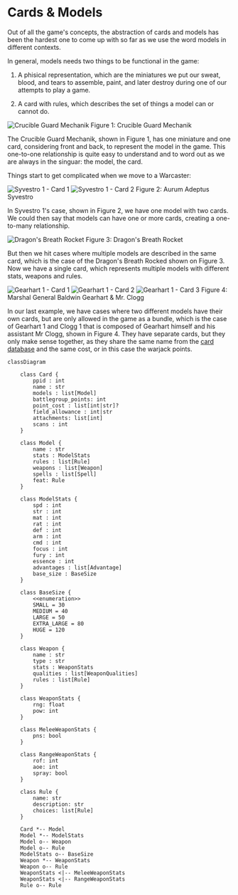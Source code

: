# Cards & Models

Out of all the game's concepts, the abstraction of cards and models has been the hardest
one to come up with so far as we use the word models in different contexts.

In general, models needs two things to be functional in the game:

1. A phisical representation, which are the miniatures we put our sweat, blood, and 
tears to assemble, paint, and later destroy during one of our attempts to play a game.

2. A card with rules, which describes the set of things a model can or cannot do.

![Crucible Guard Mechanik](https://scans.ironcodex.net/32dcae04-0652-34eb-ab91-f5c3fe1cd1ae)
Figure 1: Crucible Guard Mechanik

The Crucible Guard Mechanik, shown in Figure 1, has one miniature and one card, considering front and back, to represent the model in the game. This one-to-one
relationship is quite easy to understand and to word out as we are always in the
singuar: the model, the card.

Things start to get complicated when we move to a Warcaster:

![Syvestro 1 - Card 1](https://scans.ironcodex.net/76d6372b-ef7d-3c3a-96c4-cf523754a42d)
![Syvestro 1 - Card 2](https://scans.ironcodex.net/0d1444fd-86c2-39a4-9016-b34fdefbb056)
Figure 2: Aurum Adeptus Syvestro

In Syvestro 1's case, shown in Figure 2, we have one model with two cards. We could
then say that models can have one or more cards, creating a one-to-many relationship.

![Dragon's Breath Rocket](https://scans.ironcodex.net/2c9bf1bf-29c7-3d42-9fb2-29e930895775)
Figure 3: Dragon's Breath Rocket

But then we hit cases where multiple models are described in the same card, which is the
case of the Dragon's Breath Rocked shown on Figure 3. Now we have a single card, which
represents multiple models with different stats, weapons and rules.

![Gearhart 1 - Card 1](https://scans.ironcodex.net/9ba23fd9-b0e7-3762-8c91-478209bbf819)
![Gearhart 1 - Card 2](https://scans.ironcodex.net/134a0355-96cb-3366-9fe0-56a5010ce8ca)
![Gearhart 1 - Card 3](https://scans.ironcodex.net/6a00a4aa-2474-3dc7-bbd5-56ac36289a2b)
Figure 4: Marshal General Baldwin Gearhart & Mr. Clogg

In our last example, we have cases where two different models have their own cards, but
are only allowed in the game as a bundle, which is the case of Gearhart 1 and Clogg 1 that is composed of Gearhart himself and his assistant Mr Clogg, shown in Figure 4.
They have separate cards, but they only make sense together, as they share the same name
from the [card database](https://cards.privateerpress.com) and the same cost, or in this
case the warjack points.

```mermaid
classDiagram

    class Card {
        ppid : int
        name : str
        models : list[Model]
        battlegroup_points: int
        point_cost : list[int|str]?
        field_allowance : int|str
        attachments: list[int]
        scans : int
    }

    class Model {
        name : str
        stats : ModelStats
        rules : list[Rule]
        weapons : list[Weapon]
        spells : list[Spell]
        feat: Rule
    }

    class ModelStats {
        spd : int
        str : int
        mat : int
        rat : int
        def : int
        arm : int
        cmd : int
        focus : int
        fury : int
        essence : int
        advantages : list[Advantage]
        base_size : BaseSize
    }

    class BaseSize {
        <<enumeration>>
        SMALL = 30
        MEDIUM = 40
        LARGE = 50
        EXTRA_LARGE = 80
        HUGE = 120
    }

    class Weapon {
        name : str
        type : str
        stats : WeaponStats
        qualities : list[WeaponQualities]
        rules : list[Rule]
    }

    class WeaponStats {
        rng: float
        pow: int
    }

    class MeleeWeaponStats {
        pns: bool
    }

    class RangeWeaponStats {
        rof: int
        aoe: int
        spray: bool
    }

    class Rule {
        name: str
        description: str
        choices: list[Rule]
    }

    Card *-- Model
    Model *-- ModelStats
    Model o-- Weapon
    Model o-- Rule
    ModelStats o-- BaseSize
    Weapon *-- WeaponStats
    Weapon o-- Rule
    WeaponStats <|-- MeleeWeaponStats
    WeaponStats <|-- RangeWeaponStats
    Rule o-- Rule
```


